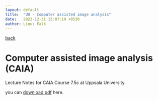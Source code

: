 ```yaml
---
layout: default
title:  "UU - Computer assisted image analysis"
date:   2022-12-31 15:07:19 +0530
author: Linus Falk
---
```


[back](https://falk0.github.io/)

# Computer assisted image analysis (CAIA) 
Lecture Notes for CAIA Course 7.5c at Uppsala University.

you can [download pdf](https://Falk0.github.io/notes/CAIA.pdf) here.



<object data="{{ site.url }}{{ https://Falk0.github.io }}/notes/CAIA.pdf" width="1000" height="1000" type="application/pdf"></object>